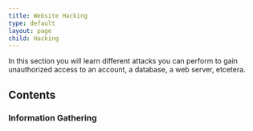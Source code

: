 ```yaml
---
title: Website Hacking
type: default
layout: page
child: Hacking
---
```


In this section you will learn different attacks you can perform to gain
unauthorized access to an account, a database, a web server, etcetera.

## Contents

### Information Gathering
